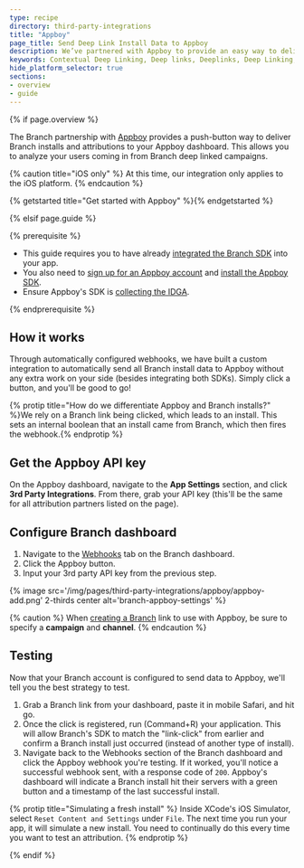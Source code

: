 ```yaml
---
type: recipe
directory: third-party-integrations
title: "Appboy"
page_title: Send Deep Link Install Data to Appboy
description: We’ve partnered with Appboy to provide an easy way to deliver Branch installs and attributions to your Appboy dashboard. Learn how to set it up.
keywords: Contextual Deep Linking, Deep links, Deeplinks, Deep Linking, Deeplinking, Deferred Deep Linking, Deferred Deeplinking, Google App Indexing, Google App Invites, Apple Universal Links, Apple Spotlight Search, Facebook App Links, AppLinks, Deepviews, Deep views, Analytics, Install Data, Appboy
hide_platform_selector: true
sections:
- overview
- guide
---
```


{% if page.overview %}

The Branch partnership with [Appboy](https://www.appboy.com) provides a push-button way to deliver Branch installs and attributions to your Appboy dashboard. This allows you to analyze your users coming in from Branch deep linked campaigns.

{% caution title="iOS only" %}
At this time, our integration only applies to the iOS platform.
{% endcaution %}

{% getstarted title="Get started with Appboy" %}{% endgetstarted %}

{% elsif page.guide %}

{% prerequisite %}

- This guide requires you to have already [integrated the Branch SDK]({{base.url}}/getting-started/sdk-integration-guide) into your app.
- You also need to [sign up for an Appboy account](https://dashboard.appboy.com/developers/sign_up) and [install the Appboy SDK](https://documentation.appboy.com/).
- Ensure Appboy's SDK is [collecting the IDGA](https://documentation.appboy.com/iOS/#optional-idfa-collection).

{% endprerequisite %}

## How it works

Through automatically configured webhooks, we have built a custom integration to automatically send all Branch install data to Appboy without any extra work on your side (besides integrating both SDKs). Simply click a button, and you'll be good to go!

{% protip title="How do we differentiate Appboy and Branch installs?" %}We rely on a Branch link being clicked, which leads to an install. This sets an internal boolean that an install came from Branch, which then fires the webhook.{% endprotip %}

## Get the Appboy API key

On the Appboy dashboard, navigate to the **App Settings** section, and click **3rd Party Integrations**. From there, grab your API key (this'll be the same for all attribution partners listed on the page).

## Configure Branch dashboard

1. Navigate to the [Webhooks](https://dashboard.branch.io/#/webhook) tab on the Branch dashboard.
1. Click the Appboy button.
1. Input your 3rd party API key from the previous step.

{% image src='/img/pages/third-party-integrations/appboy/appboy-add.png' 2-thirds center alt='branch-appboy-settings' %}

{% caution %}
When [creating a Branch]({{base.url}}/getting-started/creating-links-other-ways) link to use with Appboy, be sure to specify a **campaign** and **channel**.
{% endcaution %}

## Testing

Now that your Branch account is configured to send data to Appboy, we'll tell you the best strategy to test.

1. Grab a Branch link from your dashboard, paste it in mobile Safari, and hit go.
1. Once the click is registered, run (Command+R) your application. This will allow Branch's SDK to match the "link-click" from earlier and confirm a Branch install just occurred (instead of another type of install).
1. Navigate back to the Webhooks section of the Branch dashboard and click the Appboy webhook you're testing. If it worked, you'll notice a successful webhook sent, with a response code of `200`. Appboy's dashboard will indicate a Branch install hit their servers with a green button and a timestamp of the last successful install.

{% protip title="Simulating a fresh install" %}
Inside XCode's iOS Simulator, select `Reset Content and Settings` under `File`. The next time you run your app, it will simulate a new install. You need to continually do this every time you want to test an attribution.
{% endprotip %}

{% endif %}